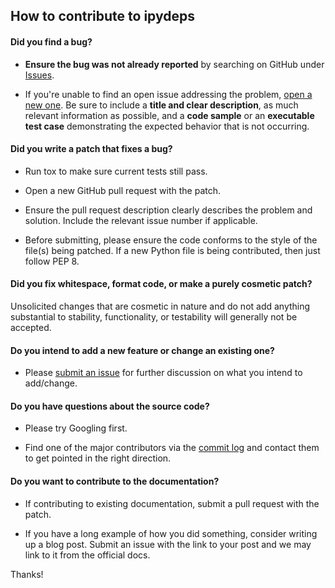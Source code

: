 ## How to contribute to ipydeps

#### **Did you find a bug?**

* **Ensure the bug was not already reported** by searching on GitHub under [Issues](https://github.com/nbgallery/ipydeps/issues).

* If you're unable to find an open issue addressing the problem, [open a new one](https://github.com/nbgallery/ipydeps/issues/new). Be sure to include a **title and clear description**, as much relevant information as possible, and a **code sample** or an **executable test case** demonstrating the expected behavior that is not occurring.

#### **Did you write a patch that fixes a bug?**

* Run tox to make sure current tests still pass.

* Open a new GitHub pull request with the patch.

* Ensure the pull request description clearly describes the problem and solution. Include the relevant issue number if applicable.

* Before submitting, please ensure the code conforms to the style of the file(s) being patched.  If a new Python file is being contributed, then just follow PEP 8.

#### **Did you fix whitespace, format code, or make a purely cosmetic patch?**

Unsolicited changes that are cosmetic in nature and do not add anything substantial to stability, functionality, or testability will generally not be accepted.

#### **Do you intend to add a new feature or change an existing one?**

* Please [submit an issue](https://github.com/nbgallery/ipydeps/issues/new) for further discussion on what you intend to add/change.

#### **Do you have questions about the source code?**

* Please try Googling first.

* Find one of the major contributors via the [commit log](https://github.com/nbgallery/ipydeps/commits/master) and contact them to get pointed in the right direction.

#### **Do you want to contribute to the documentation?**

* If contributing to existing documentation, submit a pull request with the patch.

* If you have a long example of how you did something, consider writing up a blog post.  Submit an issue with the link to your post and we may link to it from the official docs.

Thanks!
